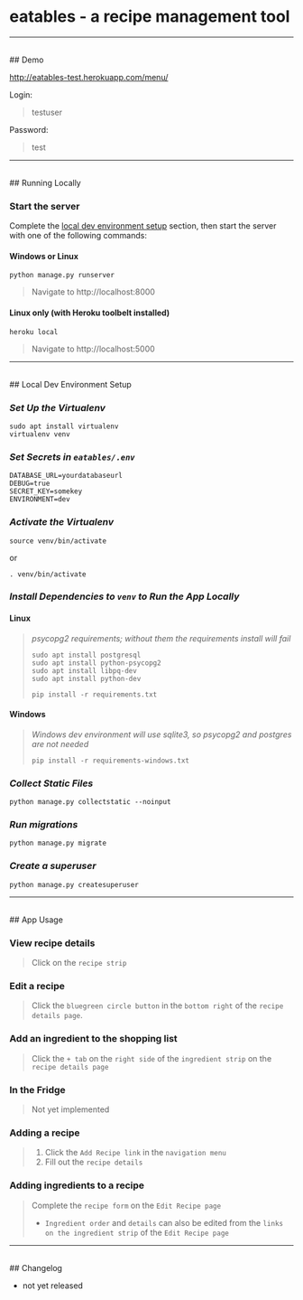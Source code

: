 # eatables - a recipe management tool
---

<br>
## Demo

http://eatables-test.herokuapp.com/menu/

Login:
> testuser

Password:
> test

---
<br>
## Running Locally

### Start the server
Complete the [local dev environment setup](#local-dev-environment-setup) section, then start the server with one of the following commands:
#### Windows or Linux
```
python manage.py runserver
```

>Navigate to http://localhost:8000


#### Linux only (with Heroku toolbelt installed)
```
heroku local
```

>Navigate to http://localhost:5000

---
<br>
## Local Dev Environment Setup

### *Set Up the Virtualenv*
```
sudo apt install virtualenv
virtualenv venv
```

### *Set Secrets in `eatables/.env`*
```
DATABASE_URL=yourdatabaseurl
DEBUG=true
SECRET_KEY=somekey
ENVIRONMENT=dev
```

### *Activate the Virtualenv*
```
source venv/bin/activate
```
or
```
. venv/bin/activate
```

### *Install Dependencies to `venv` to Run the App Locally*
#### Linux
>*psycopg2 requirements; without them the requirements install will fail*
>```
>sudo apt install postgresql
>sudo apt install python-psycopg2
>sudo apt install libpq-dev
>sudo apt install python-dev
>```
>
>```
>pip install -r requirements.txt
>```

#### Windows
>*Windows dev environment will use sqlite3, so psycopg2 and postgres are not needed*
>```
>pip install -r requirements-windows.txt
>```


### *Collect Static Files*
```
python manage.py collectstatic --noinput
```

### *Run migrations*
```
python manage.py migrate
```

### *Create a superuser*
```
python manage.py createsuperuser
```

---
<br>
## App Usage

### View recipe details
>Click on the `recipe strip`

### Edit a recipe
>Click the `bluegreen circle button` in the `bottom right` of the `recipe details page`.

### Add an ingredient to the shopping list
>Click the `+ tab` on the `right side` of the `ingredient strip` on the `recipe details page`

### In the Fridge
>Not yet implemented

### Adding a recipe
>1. Click the `Add Recipe link` in the `navigation menu`
>2. Fill out the `recipe details`

### Adding ingredients to a recipe
>Complete the `recipe form` on the `Edit Recipe page`<br>
>* `Ingredient order` and `details` can also be edited from the `links on the ingredient strip` of the `Edit Recipe page`

---

<br>
## Changelog

- not yet released
